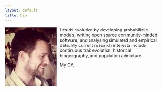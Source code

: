 ```yaml
---
layout: default
title: bio 
---
```


<img src="/assets/mlandis_portrait.png" style="float: left; margin:0px 10px 0px 0px">
I study evolution by developing probabilistic models, writing open source community-minded software, and analysing simulated and empirical data. My current research interests include continuous trait evolution, historical biogeography, and population admixture.

My <a href="/assets/mlandis_cv.pdf">CV</a>.
<br><br><br><br>
